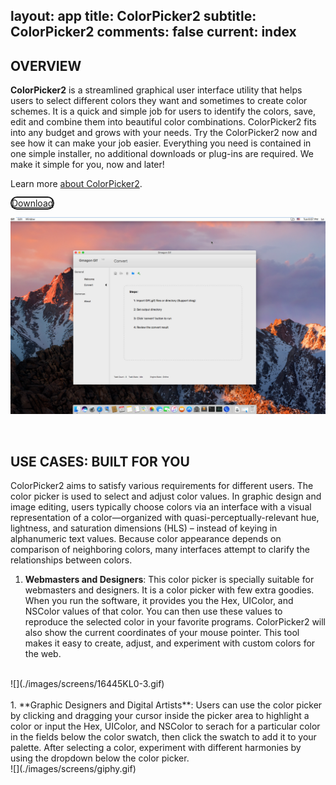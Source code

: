 layout: app
title: ColorPicker2
subtitle: ColorPicker2
comments: false
current: index
---


## OVERVIEW


**ColorPicker2** is a streamlined graphical user interface utility that helps users to select different colors they want and sometimes to create color schemes. It is a quick and simple job for users to identify the colors, save, edit and combine them into beautiful color combinations. ColorPicker2 fits into any budget and grows with your needs. Try the ColorPicker2 now and see how it can make your job easier. Everything you need is contained in one simple installer, no additional downloads or plug-ins are required. We make it simple for you, now and later!

Learn more [about ColorPicker2](./features.html).

<a href="./download.html"><span class="cls-banner-start-link" style="border: 2px solid; border-radius: 25px;"><i class="fa fa-download fa-3x" aria-hidden="true"></i> <span> Download </span></span></a>
<br>

![](./images/screens/gmagongif_intro_1440x900.png)

<br>

## USE CASES: BUILT FOR YOU
 ColorPicker2 aims to satisfy various requirements for different users. The color picker is used to select and adjust color values. In graphic design and image editing, users typically choose colors via an interface with a visual representation of a color—organized with quasi-perceptually-relevant hue, lightness, and saturation dimensions (HLS) – instead of keying in alphanumeric text values. Because color appearance depends on comparison of neighboring colors, many interfaces attempt to clarify the relationships between colors.

1. **Webmasters and Designers**: This color picker is specially suitable for webmasters and designers. It is a color picker with few extra goodies. When you run the software, it provides you the Hex, UIColor, and NSColor values of that color. You can then use these values to reproduce the selected color in your favorite programs. ColorPicker2 will also show the current coordinates of your mouse pointer. This tool makes it easy to create, adjust, and experiment with custom colors for the web.
<br>
![](./images/screens/16445KL0-3.gif)
<br>
<br>
1. **Graphic Designers and Digital Artists**: Users can use the color picker by clicking and dragging your cursor inside the picker area to highlight a color or input the Hex, UIColor, and NSColor to serach for a particular color in the fields below the color swatch, then click the swatch to add it to your palette. After selecting a color, experiment with different harmonies by using the dropdown below the color picker.
<br>
![](./images/screens/giphy.gif)
<br>

